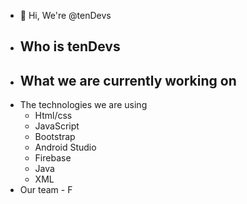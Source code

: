 - 👋 Hi, We're @tenDevs
- Who is tenDevs
	- 	
- What we are currently working on
	- 
- The technologies we are using
	- Html/css
	- JavaScript
	- Bootstrap
	- Android Studio
	- Firebase
	- Java
	- XML
- Our team
        - F
